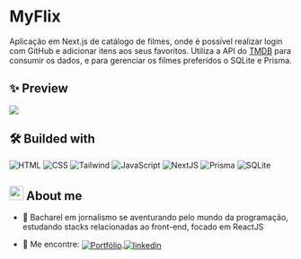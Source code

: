 # MyFlix

Aplicação em Next.js de catálogo de filmes, onde é possível realizar login com GitHub e adicionar itens aos seus favoritos. Utiliza a API do [TMDB](https://www.themoviedb.org) para consumir os dados, e para gerenciar os filmes preferidos o SQLite e Prisma.

## ✨ Preview

<img src="./preview.gif">

## 🛠 Builded with

![HTML](https://img.shields.io/badge/-HTML-05122A?style=flat&logo=HTML5)
![CSS](https://img.shields.io/badge/-CSS-05122A?style=flat&logo=CSS3&logoColor=1572B6)
![Tailwind](https://img.shields.io/badge/-Tailwind-05122A?style=flat&logo=TailwindCSS)
![JavaScript](https://img.shields.io/badge/-JavaScript-05122A?style=flat&logo=javascript)
![NextJS](https://img.shields.io/badge/-Next.js-05122A?style=flat&logo=Next.js)
![Prisma](https://img.shields.io/badge/-Prisma-05122A?style=flat&logo=Prisma)
![SQLite](https://img.shields.io/badge/-SQLite-05122A?style=flat&logo=SQLite)

## <img src="https://raw.githubusercontent.com/kaueMarques/kaueMarques/master/hi.gif" width="25px"> About me

- 👤 Bacharel em jornalismo se aventurando pelo mundo da programação, estudando stacks relacionadas ao front-end, focado em ReactJS

- 🔭 Me encontre: <a href="https://josesouzaa.github.io" target="_blank">
  <img align="center" src="https://img.shields.io/badge/Portf%C3%B3lio-Jos%C3%A9%20de%20Souza-05122A?style=flat" alt="Portfólio"/>
  </a> <a href="https://www.linkedin.com/in/jose-de-souza/" target="_blank">
  <img align="center" src="https://img.shields.io/badge/-José_de_Souza-05122A?style=flat&logo=linkedin" alt="linkedin"/>
  </a>
